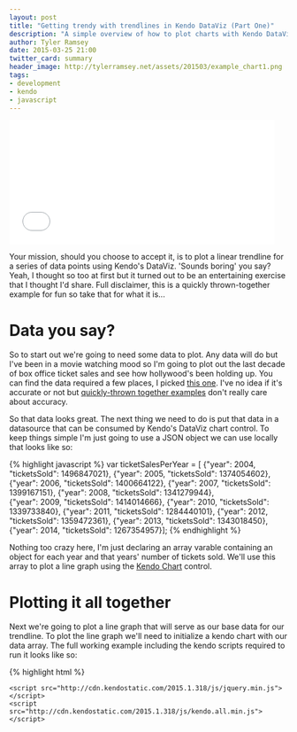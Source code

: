 ```yaml
---
layout: post
title: "Getting trendy with trendlines in Kendo DataViz (Part One)"
description: "A simple overview of how to plot charts with Kendo DataViz and how to custom plot trendlines on those charts."
author: Tyler Ramsey
date: 2015-03-25 21:00
twitter_card: summary
header_image: http://tylerramsey.net/assets/201503/example_chart1.png
tags:
- development
- kendo
- javascript
---
```


<iframe src="//giphy.com/embed/JiL1EN1E5yriU" width="480" height="224" frameBorder="0" style="max-width: 100%" class="header-image giphy-embed" webkitAllowFullScreen mozallowfullscreen allowFullScreen></iframe>

<br />

Your mission, should you choose to accept it, is to plot a linear trendline for a series of data points using Kendo's DataViz. 'Sounds boring' you say? Yeah, I thought so too at first but it turned out to be an entertaining exercise that I thought I'd share. Full disclaimer, this is a quickly thrown-together example for fun so take that for what it is...

# Data you say?

So to start out we're going to need some data to plot. Any data will do but I've been in a movie watching mood so I'm going to plot out the last decade of box office ticket sales and see how hollywood's been holding up. You can find the data required a few places, I picked [this one](http://pro.boxoffice.com/statistics/yearly "Yearly Box Office Sales"). I've no idea if it's accurate or not but [quickly-thrown together examples](http://blogs.msdn.com/b/oldnewthing/archive/2013/10/14/10456386.aspx "Little Programs") don't really care about accuracy.

<!--excerpt-->

So that data looks great. The next thing we need to do is put that data in a datasource that can be consumed by Kendo's DataViz chart control. To keep things simple I'm just going to use a JSON object we can use locally that looks like so:

{% highlight javascript %}
var ticketSalesPerYear = [
    {"year": 2004, "ticketsSold": 1496847021},
    {"year": 2005, "ticketsSold": 1374054602},
    {"year": 2006, "ticketsSold": 1400664122},
    {"year": 2007, "ticketsSold": 1399167151},
    {"year": 2008, "ticketsSold": 1341279944},    
    {"year": 2009, "ticketsSold": 1414014666},
    {"year": 2010, "ticketsSold": 1339733840},
    {"year": 2011, "ticketsSold": 1284440101},
    {"year": 2012, "ticketsSold": 1359472361},
    {"year": 2013, "ticketsSold": 1343018450},
    {"year": 2014, "ticketsSold": 1267354957}];
{% endhighlight %}

Nothing too crazy here, I'm just declaring an array varable containing an object for each year and that years' number of tickets sold. We'll use this array to plot a line graph using the [Kendo Chart](http://demos.telerik.com/kendo-ui/line-charts/index) control.

# Plotting it all together

Next we're going to plot a line graph that will serve as our base data for our trendline. To plot the line graph we'll need to initialize a kendo chart with our data array. The full working example including the kendo scripts required to run it looks like so:

{% highlight html %}
<!DOCTYPE html>
<html>
<head>
    <title></title>
    <link rel="stylesheet" href="http://cdn.kendostatic.com/2015.1.318/styles/kendo.common-material.min.css" />
    <link rel="stylesheet" href="http://cdn.kendostatic.com/2015.1.318/styles/kendo.material.min.css" />
    <link rel="stylesheet" href="http://cdn.kendostatic.com/2015.1.318/styles/kendo.dataviz.min.css" />
    <link rel="stylesheet" href="http://cdn.kendostatic.com/2015.1.318/styles/kendo.dataviz.material.min.css" />

    <script src="http://cdn.kendostatic.com/2015.1.318/js/jquery.min.js"></script>
    <script src="http://cdn.kendostatic.com/2015.1.318/js/kendo.all.min.js"></script>
</head>
<body>
<div id="example">
    <div id="chart"></div>
    <script>
        var ticketSalesPerYear = [
            {"year": 2004, "ticketsSold": 1496847021},
            {"year": 2005, "ticketsSold": 1374054602},
            {"year": 2006, "ticketsSold": 1400664122},
            {"year": 2007, "ticketsSold": 1399167151},
            {"year": 2008, "ticketsSold": 1341279944},
            {"year": 2009, "ticketsSold": 1414014666},
            {"year": 2010, "ticketsSold": 1339733840},
            {"year": 2011, "ticketsSold": 1284440101},
            {"year": 2012, "ticketsSold": 1359472361},
            {"year": 2013, "ticketsSold": 1343018450},
            {"year": 2014, "ticketsSold": 1267354957}];

        function createChart() {
            $("#chart").kendoChart({
                dataSource: {
                    data: ticketSalesPerYear
                },
                title: {
                    text: "Total Box Office Ticket Sales"
                },
                legend: {
                    visible: false
                },
                seriesDefaults: {
                    type: "line",
                    labels: {
                        visible: false,
                        format: "n0",
                        background: "transparent"
                    }
                },
                series: [{
                    field: "ticketsSold",
                }],
                valueAxis: {
                  labels: {
                    format: "n0" 
                  }
                },
                categoryAxis: {
                    field: "year",
                    majorGridLines: {
                        visible: false
                    },
                }
            });
        }

        $(document).ready(createChart);
    </script>
</div>
</body>
</html>

{% endhighlight %}

Again, this is fairly straight forward. We're adding the html required to get the example to run, creating our array and then generating a kendo chart on the div with the id "#chart" using our array as the data source's data parameter. I'm not going to get too in-depth with how the kendo chart works as you can find more detailed examples on their site. However, in general you pass it an array of objects, then define which field in the array will serve as the "series", define which field will serve as the "category axis" and then kendo does the rest. 

If you throw that code in an html page and open it up in your browser it should render something like this: 

[![example_chart1](http://tylerramsey.net/assets/201503/example_chart1.png "Click for js fiddle")](https://jsfiddle.net/ramseytm/d79q8p33/)
{: style="text-align: center"}

# Getting to the point

OK, so that looks great and we've got a base to work with. Now, let's say we want to demonstrate the over-all trend of the number of box office tickets sold in the past decade using a linear trendline. Kendo, at the time of writing, does not have a built-in way of generate a trendline like, say, Excel does. So we'll have to do it manually.

Fortunately, we've already demonstrated the Kendo chart can easily draw lines between the points in our series quite easily. So, all we have to do to draw a trendline is calculate the start and end point of the line and add it as a new series for the chart widget to draw for us. That's exactly what we'll do in the [next post](http://tylerramsey.net/2015/03/29/trendy-with-trendlines-part2.html). 